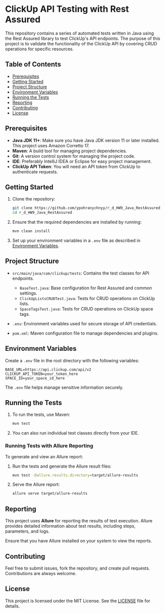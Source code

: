 # ClickUp API Testing with Rest Assured

This repository contains a series of automated tests written in Java using the Rest Assured library to test ClickUp's API endpoints. The purpose of this project is to validate the functionality of the ClickUp API by covering CRUD operations for specific resources.

## Table of Contents
- [Prerequisites](#prerequisites)
- [Getting Started](#getting-started)
- [Project Structure](#project-structure)
- [Environment Variables](#environment-variables)
- [Running the Tests](#running-the-tests)
- [Reporting](#reporting)
- [Contributing](#contributing)
- [License](#license)

## Prerequisites

- **Java JDK 11+**: Make sure you have Java JDK version 11 or later installed. This project uses Amazon Corretto 17.
- **Maven**: A build tool for managing project dependencies.
- **Git**: A version control system for managing the project code.
- **IDE**: Preferably IntelliJ IDEA or Eclipse for easy project management.
- **ClickUp API Token**: You will need an API token from ClickUp to authenticate requests.

## Getting Started

1. Clone the repository:
   ```bash
   git clone https://github.com/ypohranychnyy/r_d_HW9_Java_RestAssured.git
   cd r_d_HW9_Java_RestAssured
   ```

2. Ensure that the required dependencies are installed by running:
   ```bash
   mvn clean install
   ```

3. Set up your environment variables in a `.env` file as described in [Environment Variables](#environment-variables).

## Project Structure

- `src/main/java/com/clickup/tests`: Contains the test classes for API endpoints.
  - `BaseTest.java`: Base configuration for Rest Assured and common settings.
  - `ClickUpListsCRUDTest.java`: Tests for CRUD operations on ClickUp lists.
  - `SpaceTagsTest.java`: Tests for CRUD operations on ClickUp space tags.

- `.env`: Environment variables used for secure storage of API credentials.

- `pom.xml`: Maven configuration file to manage dependencies and plugins.

## Environment Variables

Create a `.env` file in the root directory with the following variables:

```plaintext
BASE_URL=https://api.clickup.com/api/v2
CLICKUP_API_TOKEN=your_token_here
SPACE_ID=your_space_id_here
```

The `.env` file helps manage sensitive information securely.

## Running the Tests

1. To run the tests, use Maven:
   ```bash
   mvn test
   ```

2. You can also run individual test classes directly from your IDE.

### Running Tests with Allure Reporting

To generate and view an Allure report:

1. Run the tests and generate the Allure result files:
   ```bash
   mvn test -Dallure.results.directory=target/allure-results
   ```

2. Serve the Allure report:
   ```bash
   allure serve target/allure-results
   ```

## Reporting

This project uses **Allure** for reporting the results of test execution. Allure provides detailed information about test results, including steps, parameters, and logs.

Ensure that you have Allure installed on your system to view the reports.

## Contributing

Feel free to submit issues, fork the repository, and create pull requests. Contributions are always welcome.

## License

This project is licensed under the MIT License. See the [LICENSE](LICENSE) file for details.

